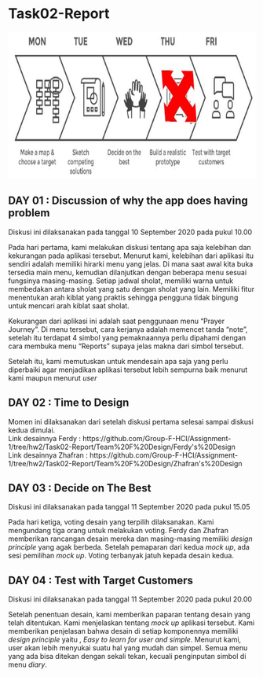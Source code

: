 
# Task02-Report


<img src="SprintDesign.JPG" height = "300px">

<h2>DAY 01 : Discussion of why the app does having problem</h2>
<p>
  Diskusi ini dilaksanakan pada tanggal 10 September 2020 pada pukul 10.00
  
  Pada hari pertama, kami melakukan diskusi tentang apa saja kelebihan dan kekurangan pada aplikasi tersebut. Menurut kami, kelebihan dari aplikasi itu sendiri adalah memiliki hirarki menu yang jelas. Di mana saat awal kita buka tersedia main menu, kemudian dilanjutkan dengan beberapa menu sesuai fungsinya masing-masing. Setiap jadwal sholat, memiliki warna untuk membedakan antara sholat yang satu dengan sholat yang lain. Memiliki fitur menentukan arah kiblat yang praktis sehingga pengguna tidak bingung untuk mencari arah kiblat saat sholat.

  Kekurangan dari aplikasi ini adalah saat penggunaan menu “Prayer Journey”. Di menu tersebut, cara kerjanya adalah memencet tanda “note”, setelah itu terdapat 4 simbol yang pemaknaannya perlu dipahami dengan cara membuka menu “Reports” supaya jelas makna dari simbol tersebut.
  
  Setelah itu, kami memutuskan untuk mendesain apa saja yang perlu diperbaiki agar menjadikan aplikasi tersebut lebih sempurna baik menurut kami maupun menurut <i>user</i>
</p>

<h2>DAY 02 : Time to Design</h2>
  Momen ini dilaksanakan dari setelah diskusi pertama selesai sampai diskusi kedua dimulai.<br>
  Link desainnya Ferdy : https://github.com/Group-F-HCI/Assignment-1/tree/hw2/Task02-Report/Team%20F%20Design/Ferdy's%20Design <br>
  Link desainnya Zhafran : https://github.com/Group-F-HCI/Assignment-1/tree/hw2/Task02-Report/Team%20F%20Design/Zhafran's%20Design <br>


<h2>DAY 03 : Decide on The Best</h2>
  Diskusi ini dilaksanakan pada tanggal 11 September 2020 pada pukul 15.05
  
  Pada hari ketiga, voting desain yang terpilih dilaksanakan. Kami mengundang tiga orang untuk melakukan voting. Ferdy dan Zhafran memberikan rancangan desain mereka dan masing-masing memiliki <i>design principle</i> yang agak berbeda. Setelah pemaparan dari kedua <i>mock up</i>, ada sesi pemilihan <i>mock up</i>. Voting terbanyak jatuh kepada desain kedua.


<h2>DAY 04 : Test with Target Customers</h2>
  Diskusi ini dilaksanakan pada tanggal 11 September 2020 pada pukul 20.00
  
  Setelah penentuan desain, kami memberikan paparan tentang desain yang telah ditentukan. Kami menjelaskan tentang <i>mock up</i> aplikasi tersebut. Kami memberikan penjelasan bahwa desain di setiap komponennya memiliki <i>design principle</i> yaitu , <i>Easy to learn for user and simple</i>. Menurut kami, user akan lebih menyukai suatu hal yang mudah dan simpel. Semua menu yang ada bisa ditekan dengan sekali tekan, kecuali penginputan simbol di menu <i>diary</i>.
